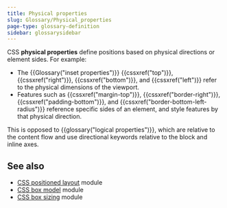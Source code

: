 ```yaml
---
title: Physical properties
slug: Glossary/Physical_properties
page-type: glossary-definition
sidebar: glossarysidebar
---
```


CSS **physical properties** define positions based on physical directions or element sides. For example:

- The {{Glossary("inset properties")}} {{cssxref("top")}}, {{cssxref("right")}}, {{cssxref("bottom")}}, and {{cssxref("left")}} refer to the physical dimensions of the viewport.
- Features such as {{cssxref("margin-top")}}, {{cssxref("border-right")}}, {{cssxref("padding-bottom")}}, and {{cssxref("border-bottom-left-radius")}} reference specific sides of an element, and style features by that physical direction.

This is opposed to {{glossary("logical properties")}}, which are relative to the content flow and use directional keywords relative to the block and inline axes.

## See also

- [CSS positioned layout](/en-US/docs/Web/CSS/CSS_positioned_layout) module
- [CSS box model](/en-US/docs/Web/CSS/CSS_box_model) module
- [CSS box sizing](/en-US/docs/Web/CSS/CSS_box_sizing) module

